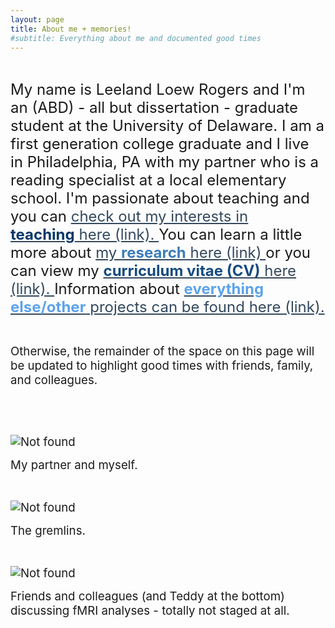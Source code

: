 ```yaml
---
layout: page
title: About me + memories!
#subtitle: Everything about me and documented good times
---
```

<p>&nbsp;</p>
<p><span style="font-size: 18pt;">My name is Leeland Loew Rogers and I'm an (ABD) - all but dissertation - graduate student at the University of Delaware. I am a first generation college graduate and I live in Philadelphia, PA with my partner who is a reading specialist at a local elementary school. I'm passionate about teaching and you can <span style="color: #34495e;"><a style="color: #34495e;" href="https://leeloew.github.io/teaching/">check out my interests in <span style="color: #063768;"><strong>teaching</strong></span>&nbsp;here (link). </a></span>You can learn a little more about <span style="color: #34495e;"><a style="color: #34495e;" href="https://leeloew.github.io/research/">my <span style="color: #3b7bbb;"><strong>research</strong></span> here (link)&nbsp;</a></span>or you can view my <span style="color: #34495e;"><a style="color: #34495e;" href="https://leeloew.github.io/CV/"><span style="color: #164b80;"><strong>curriculum vitae (CV)</strong></span>&nbsp;here (link). </a></span>Information about <span style="color: #34495e;"><a style="color: #34495e;" href="https://leeloew.github.io/other/"><span style="color: #5ca3eb;"><strong>everything else/other</strong></span> projects can be found here (link).</a></span></span></p>
<p>&nbsp;</p>
<p><span style="font-size: 14pt;">Otherwise, the remainder of the space on this page will be updated to highlight good times with friends, family, and colleagues.</span></p>
<p>&nbsp;</p>
<p>&nbsp;</p>
<p><span style="font-size: 14pt;"><img src="{{ 'MeDerek1.jpg' | relative_url }}" alt="Not found" /></span></p>
<p><span style="font-size: 14pt;"> My partner and myself.</span></p>
<p>&nbsp;</p>
<p><span style="font-size: 14pt;"><img src="{{ 'cats.jpg' | relative_url }}" alt="Not found" /> </span></p>
<p><span style="font-size: 14pt;">The gremlins.</span></p>
<p>&nbsp;</p>
<p><span style="font-size: 14pt;"><img src="{{ 'VickeryLab1.jpg' | relative_url }}" alt="Not found" /> </span></p>
<p><span style="font-size: 14pt;">Friends and colleagues (and Teddy at the bottom) discussing fMRI analyses - totally not staged at all.</span></p>
<p>&nbsp;</p>